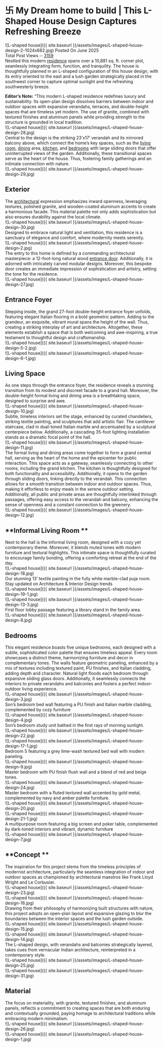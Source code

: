 # 卐 My Dream home to build | This L-Shaped House Design Captures Refreshing Breeze



  
  
![L-shaped house]({{ site.baseurl }}/assets/images/L-shaped-house-design-2-1024x682.jpg)
Posted On June 2025  
Total Post Views :- <ins>3159</ins>  
Nestled this modern [residence](https://thearchitectsdiary.com/?s=+residence) spans over a 10,881 sq. ft. corner plot, seamlessly integrating form, function, and tranquility. The house is thoughtfully planned in an L-shaped configuration of this house design, with its entry oriented to the east and a lush garden strategically placed in the southwest corner to capture optimal sunlight and the refreshing southwesterly breeze.  
  
**Editor’s Note:** “This modern L-shaped residence redefines luxury and sustainability. Its open-plan design dissolves barriers between indoor and outdoor spaces with expansive verandahs, terraces, and double-height spaces that are timeless yet modern. The use of granite, combined with textured finishes and aluminum panels while providing strength to the structure is grounded in local tradition.  
![L-shaped house]({{ site.baseurl }}/assets/images/L-shaped-house-design-28.jpg)  
Central to the design is the striking 23’x17’ verandah and its mirrored balcony above, which connect the home’s key spaces, such as the [living room](https://thearchitectsdiary.com/?s=+living+room+), [dining](https://thearchitectsdiary.com/?s=+DINING) area, [kitchen](https://thearchitectsdiary.com/?s=+kitchen), and [bedrooms](https://thearchitectsdiary.com/?s=+bedroom) with large sliding doors that offer uninterrupted views of the garden. Additionally, these transitional spaces serve as the heart of the house. Thus, fostering family gatherings and an intimate connection with nature.   
![L-shaped house]({{ site.baseurl }}/assets/images/L-shaped-house-design-29.jpg)  
## **Exterior**  
The [architectural](https://thearchitectsdiary.com/category/architecture/) expression emphasizes inward openness, leveraging textures, polished granite, and wooden-coated aluminum accents to create a harmonious facade. This material palette not only adds sophistication but also ensures durability against the local climate.  
![L-shaped house]({{ site.baseurl }}/assets/images/L-shaped-house-design-30.jpg)  
Designed to embrace natural light and ventilation, this residence is a sanctuary of elegance and comfort, where modernity meets serenity.  
![L-shaped house]({{ site.baseurl }}/assets/images/L-shaped-house-design-2.jpg)  
The entry to this home is defined by a commanding architectural masterpiece: a 12-foot-long natural wood [entrance door](https://thearchitectsdiary.com/?s=+entrance+door). Additionally, it is adorned with intricately carved modular designs. Moreover, this bespoke door creates an immediate impression of sophistication and artistry, setting the tone for the residence.  
![L-shaped house]({{ site.baseurl }}/assets/images/L-shaped-house-design-27.jpg)  
## **Entrance Foyer**  
Stepping inside, the grand 27-foot double-height entrance foyer unfolds, featuring elegant Italian flooring in a bold geometric pattern. Adding to the grandeur, an exquisite, vibrant mural spans the height of the wall. Thus, creating a striking interplay of art and architecture. Altogether, these elements establish a space that is both welcoming and awe-inspiring, a true testament to thoughtful design and craftsmanship.  
![L-shaped house]({{ site.baseurl }}/assets/images/L-shaped-house-design-5-2.jpg)  
![L-shaped house]({{ site.baseurl }}/assets/images/L-shaped-house-design-6-1.jpg)  
## **Living Space**  
As one steps through the entrance foyer, the residence reveals a stunning transition from its modest and discreet facade to a grand hall. Moreover, the double-height formal living and dining area is a breathtaking space, designed to surprise and awe.  
![L-shaped house]({{ site.baseurl }}/assets/images/L-shaped-house-design-10.jpg)  
Subtle, timeless interiors set the stage, enhanced by curated chandeliers, striking textile painting, and sculptures that add artistic flair. The cantilever staircase, clad in dual-toned Italian marble and accentuated by a sculptural centerpiece below. Additionally, a cascading 35-foot lighting installation stands as a dramatic focal point of the hall.  
![L-shaped house]({{ site.baseurl }}/assets/images/L-shaped-house-design-11.jpg)  
The formal living and dining areas come together to form a grand central hall, serving as the heart of the home and the epicenter for public interaction. This space acts as a gateway, seamlessly connecting to other rooms, including the grand kitchen. The kitchen is thoughtfully designed for both functionality and accessibility. Additionally, it opens to the garden through sliding doors, linking directly to the verandah. This connection allows for a smooth transition between indoor and outdoor spaces. Thus, making it effortless to enjoy meals in the serene outdoor setting. Additionally, all public and private areas are thoughtfully interlinked through passages, offering easy access to the verandah and balcony, enhancing the sense of openness and a constant connection to the greenery.  
![L-shaped house]({{ site.baseurl }}/assets/images/L-shaped-house-design-12.jpg)  
## **Informal Living Room **  
Next to the hall is the informal living room, designed with a cozy yet contemporary theme. Moreover, it blends muted tones with modern furniture and textural highlights. This intimate space is thoughtfully curated to encourage family bonding, offering a comforting retreat at the end of the day.  
![L-shaped house]({{ site.baseurl }}/assets/images/L-shaped-house-design-18.jpg)  
Our stunning 13’ textile painting in the fully white marble-clad puja room.  
Stay updated on Architecture & Interior Design trends   
![L-shaped house]({{ site.baseurl }}/assets/images/L-shaped-house-design-19-1.jpg)  
![L-shaped house]({{ site.baseurl }}/assets/images/L-shaped-house-design-13-3.jpg)  
First floor lobby passage featuring a library stand in the family area.  
![L-shaped house]({{ site.baseurl }}/assets/images/L-shaped-house-design-8.jpg)  
## **Bedrooms**  
This elegant residence boasts five unique bedrooms, each designed with a subtle, sophisticated color palette that ensures timeless appeal. Every room showcases a distinct theme, harmonizing furniture and decor in complementary tones. The walls feature geometric paneling, enhanced by a mix of textures including textured paint, PU finishes, and Italian cladding, adding depth and character. Natural light floods each bedroom through expansive sliding glass doors. Additionally, it seamlessly connects the interiors to private verandahs and balconies and fosters a perfect indoor-outdoor living experience.  
![L-shaped house]({{ site.baseurl }}/assets/images/L-shaped-house-design-3.jpg)  
Son’s bedroom bed wall featuring a PU finish and Italian marble cladding, complemented by cozy furniture  
![L-shaped house]({{ site.baseurl }}/assets/images/L-shaped-house-design-4.jpg)  
Son’s bedroom study unit bathed in the first rays of morning sunlight.  
![L-shaped house]({{ site.baseurl }}/assets/images/L-shaped-house-design-22.jpg)  
![L-shaped house]({{ site.baseurl }}/assets/images/L-shaped-house-design-17-1.jpg)  
Bedroom 5 featuring a grey lime-wash textured bed wall with modern paneling.  
![L-shaped house]({{ site.baseurl }}/assets/images/L-shaped-house-design-9.jpg)  
Master bedroom with PU finish flush wall and a blend of red and beige tones.  
![L-shaped house]({{ site.baseurl }}/assets/images/L-shaped-house-design-24.jpg)  
Master bedroom with a fluted textured wall accented by gold metal, complemented by navy and amber palette furniture.  
![L-shaped house]({{ site.baseurl }}/assets/images/L-shaped-house-design-20.jpg)  
![L-shaped house]({{ site.baseurl }}/assets/images/L-shaped-house-design-21-1.jpg)  
A multipurpose room featuring a big screen and poker table, complemented by dark-toned interiors and vibrant, dynamic furniture  
![L-shaped house]({{ site.baseurl }}/assets/images/L-shaped-house-design-7.jpg)  
## **Concept **  
The inspiration for this project stems from the timeless principles of modernist architecture, particularly the seamless integration of indoor and outdoor spaces as championed by architectural maestros like Frank Lloyd Wright and Le Corbusier.   
![L-shaped house]({{ site.baseurl }}/assets/images/L-shaped-house-design-23.jpg)  
![L-shaped house]({{ site.baseurl }}/assets/images/L-shaped-house-design-16.jpg)  
Drawing from their philosophy of harmonizing built structures with nature, this project adopts an open-plan layout and expansive glazing to blur the boundaries between the interior spaces and the lush garden outside.   
![L-shaped house]({{ site.baseurl }}/assets/images/L-shaped-house-design-15.jpg)  
![L-shaped house]({{ site.baseurl }}/assets/images/L-shaped-house-design-14.jpg)  
The L-shaped design, with verandahs and balconies strategically layered, takes cues from vernacular Indian architecture, reinterpreted in a contemporary style.   
![L-shaped house]({{ site.baseurl }}/assets/images/L-shaped-house-design-25.jpg)  
![L-shaped house]({{ site.baseurl }}/assets/images/L-shaped-house-design-31.jpg)  
## **Material**  
The focus on materiality, with granite, textured finishes, and aluminum panels, reflects a commitment to creating spaces that are both enduring and contextually grounded, paying homage to architectural traditions while embracing modern minimalism.  
![L-shaped house]({{ site.baseurl }}/assets/images/L-shaped-house-design-26.jpg)  
![L-shaped house]({{ site.baseurl }}/assets/images/L-shaped-house-design-1.jpg)  
  
  
